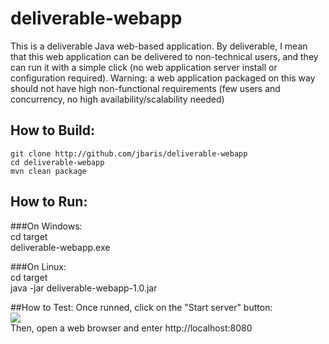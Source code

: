 # deliverable-webapp
This is a deliverable Java web-based application. By deliverable, I mean that this web application can be delivered to non-technical users, and they can run it with a simple click (no web application server install or configuration required). Warning: a web application packaged on this way should not have high non-functional requirements (few users and concurrency, no high availability/scalability needed) 

## How to Build:
    git clone http://github.com/jbaris/deliverable-webapp  
    cd deliverable-webapp  
    mvn clean package   

## How to Run:  
###On Windows:  
    cd target  
    deliverable-webapp.exe   

###On Linux:   
    cd target  
    java -jar deliverable-webapp-1.0.jar  

##How to Test:
Once runned, click on the "Start server" button:   
    ![](http://jbaris.github.com/deliverable-webapp/screenshot.png)  
Then, open a web browser and enter http://localhost:8080  